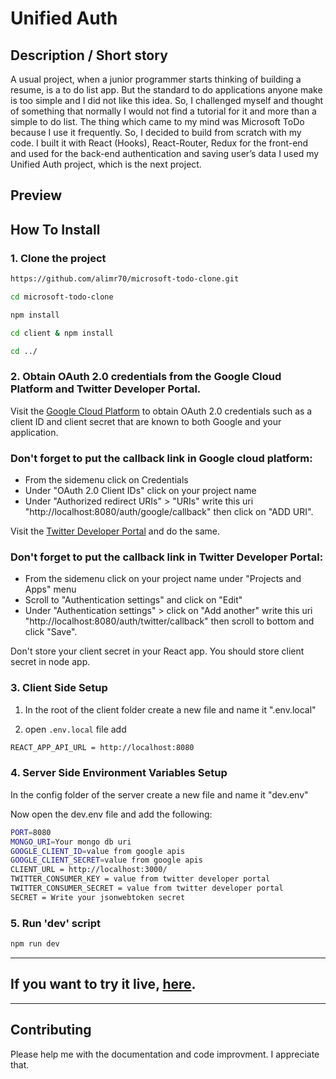 # Unified Auth

## Description / Short story

A usual project, when a junior programmer starts thinking of building a resume, is a to do list app. But the standard to do applications anyone make is too simple and I did not like this idea. So, I challenged myself and thought of something that normally I would not find a tutorial for it and more than a simple to do list. The thing which came to my mind was Microsoft ToDo because I use it frequently. So, I decided to build from scratch with my code. I built it with React (Hooks), React-Router, Redux for the front-end and used for the back-end authentication and saving user’s data I used my Unified Auth project, which is the next project.

## Preview

## How To Install

### 1. Clone the project

```bash
https://github.com/alimr70/microsoft-todo-clone.git

cd microsoft-todo-clone

npm install

cd client & npm install

cd ../
```

### 2. Obtain OAuth 2.0 credentials from the Google Cloud Platform and Twitter Developer Portal.

Visit the [Google Cloud Platform](https://console.developers.google.com/) to obtain OAuth 2.0 credentials such as a client ID and client secret that are known to both Google and your application.

### Don't forget to put the callback link in Google cloud platform:

- From the sidemenu click on Credentials
- Under "OAuth 2.0 Client IDs" click on your project name
- Under "Authorized redirect URIs" > "URIs" write this uri "http://localhost:8080/auth/google/callback" then click on "ADD URI".

Visit the [Twitter Developer Portal](https://developer.twitter.com/) and do the same.

### Don't forget to put the callback link in Twitter Developer Portal:

- From the sidemenu click on your project name under "Projects and Apps" menu
- Scroll to "Authentication settings" and click on "Edit"
- Under "Authentication settings" > click on "Add another" write this uri "http://localhost:8080/auth/twitter/callback" then scroll to bottom and click "Save".

Don't store your client secret in your React app. You should store client secret in node app.

### 3. Client Side Setup

1. In the root of the client folder create a new file and name it ".env.local"

2. open `.env.local` file add

```bash
REACT_APP_API_URL = http://localhost:8080
```

### 4. Server Side Environment Variables Setup

In the config folder of the server create a new file and name it "dev.env"

Now open the dev.env file and add the following:

```bash
PORT=8080
MONGO_URI=Your mongo db uri
GOOGLE_CLIENT_ID=value from google apis
GOOGLE_CLIENT_SECRET=value from google apis
CLIENT_URL = http://localhost:3000/
TWITTER_CONSUMER_KEY = value from twitter developer portal
TWITTER_CONSUMER_SECRET = value from twitter developer portal
SECRET = Write your jsonwebtoken secret
```

### 5. Run 'dev' script

```bash
npm run dev
```

<hr>

## If you want to try it live, [here](https://msoft-todo-clone.herokuapp.com/).

<hr>

## Contributing

Please help me with the documentation and code improvment. I appreciate that.
